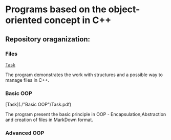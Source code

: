 # Programs  based on the  object-oriented concept in C++

## Repository oraganization:

### Files

[Task](./Files/Task.pdf)

The program demonstrates the work with structures and a possible way to manage files in C++.

### Basic OOP

[Task](./"Basic OOP"/Task.pdf)

The program present the basic principle in OOP - Encapsulation,Abstraction and creation of files in MarkDown format.

### Advanced OOP




